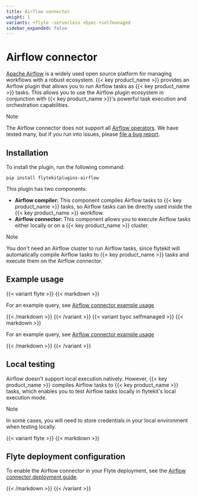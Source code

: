 ```yaml
---
title: Airflow connector
weight: 1
variants: +flyte -serverless +byoc +selfmanaged
sidebar_expanded: false
---
```


# Airflow connector

[Apache Airflow](https://airflow.apache.org) is a widely used open source platform for managing workflows with a robust ecosystem. {{< key product_name >}} provides an Airflow plugin that allows you to run Airflow tasks as {{< key product_name >}} tasks.
This allows you to use the Airflow plugin ecosystem in conjunction with {{< key product_name >}}'s powerful task execution and orchestration capabilities.

> [!NOTE]
> The Airflow connector does not support all [Airflow operators](https://airflow.apache.org/docs/apache-airflow/stable/core-concepts/operators.html).
> We have tested many, but if you run into issues,
> please [file a bug report](https://github.com/flyteorg/flyte/issues/new?assignees=&labels=bug%2Cuntriaged&projects=&template=bug_report.yaml&title=%5BBUG%5D+).

## Installation

To install the plugin, run the following command:

`pip install flytekitplugins-airflow`

This plugin has two components:
* **Airflow compiler:** This component compiles Airflow tasks to {{< key product_name >}} tasks, so Airflow tasks can be directly used inside the {{< key product_name >}} workflow.
* **Airflow connector:** This component allows you to execute Airflow tasks either locally or on a {{< key product_name >}} cluster.

> [!NOTE]
> You don't need an Airflow cluster to run Airflow tasks, since flytekit will
> automatically compile Airflow tasks to {{< key product_name >}} tasks and execute them on the Airflow connector.

## Example usage

{{< variant flyte >}}
{{< markdown >}}

For an example query, see [Airflow connector example usage](./airflow-connector-example-usage)

{{< /markdown >}}
{{< /variant >}}
{{< variant byoc selfmanaged >}}
{{< markdown >}}

For an example query, see [Airflow connector example usage](./airflow-connector-example-usage-union)

{{< /markdown >}}
{{< /variant >}}

## Local testing

Airflow doesn't support local execution natively. However, {{< key product_name >}} compiles Airflow tasks to {{< key product_name >}} tasks,
which enables you to test Airflow tasks locally in flytekit's local execution mode.

> [!NOTE]
> In some cases, you will need to store credentials in your local environment when testing locally.

{{< variant flyte >}}
{{< markdown >}}

## Flyte deployment configuration

To enable the Airflow connector in your Flyte deployment, see the [Airflow connector deployment guide](../../../deployment/flyte-connectors/airflow).

{{< /markdown >}}
{{< /variant >}}

